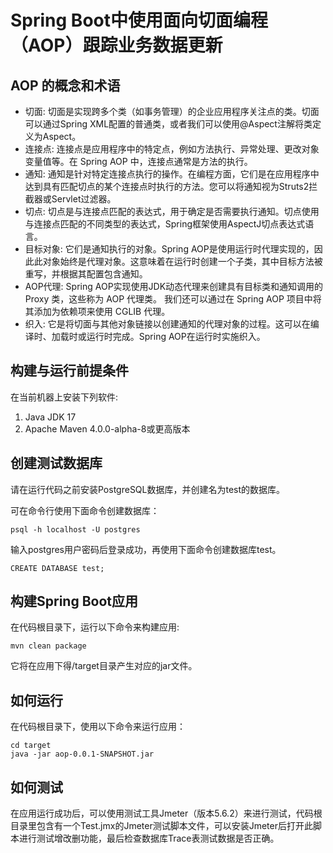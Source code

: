 # Spring Boot中使用面向切面编程（AOP）跟踪业务数据更新

## AOP 的概念和术语
- 切面: 切面是实现跨多个类（如事务管理）的企业应用程序关注点的类。切面可以通过Spring XML配置的普通类，或者我们可以使用@Aspect注解将类定义为Aspect。
- 连接点: 连接点是应用程序中的特定点，例如方法执行、异常处理、更改对象变量值等。在 Spring AOP 中，连接点通常是方法的执行。
- 通知: 通知是针对特定连接点执行的操作。在编程方面，它们是在应用程序中达到具有匹配切点的某个连接点时执行的方法。您可以将通知视为Struts2拦截器或Servlet过滤器。
- 切点: 切点是与连接点匹配的表达式，用于确定是否需要执行通知。切点使用与连接点匹配的不同类型的表达式，Spring框架使用AspectJ切点表达式语言。
- 目标对象: 它们是通知执行的对象。Spring AOP是使用运行时代理实现的，因此此对象始终是代理对象。这意味着在运行时创建一个子类，其中目标方法被重写，并根据其配置包含通知。
- AOP代理: Spring AOP实现使用JDK动态代理来创建具有目标类和通知调用的 Proxy 类，这些称为 AOP 代理类。 我们还可以通过在 Spring AOP 项目中将其添加为依赖项来使用 CGLIB 代理。
- 织入: 它是将切面与其他对象链接以创建通知的代理对象的过程。这可以在编译时、加载时或运行时完成。Spring AOP在运行时实施织入。


## 构建与运行前提条件

在当前机器上安装下列软件:
1. Java JDK 17
2. Apache Maven 4.0.0-alpha-8或更高版本


## 创建测试数据库

请在运行代码之前安装PostgreSQL数据库，并创建名为test的数据库。

可在命令行使用下面命令创建数据库：

    psql -h localhost -U postgres

输入postgres用户密码后登录成功，再使用下面命令创建数据库test。

    CREATE DATABASE test;

## 构建Spring Boot应用
在代码根目录下，运行以下命令来构建应用: 
```
mvn clean package
```
它将在应用下得/target目录产生对应的jar文件。


## 如何运行

在代码根目录下，使用以下命令来运行应用：
```
cd target
java -jar aop-0.0.1-SNAPSHOT.jar
```

## 如何测试

在应用运行成功后，可以使用测试工具Jmeter（版本5.6.2）来进行测试，代码根目录里包含有一个Test.jmx的Jmeter测试脚本文件，可以安装Jmeter后打开此脚本进行测试增改删功能，最后检查数据库Trace表测试数据是否正确。
